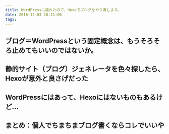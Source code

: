 ```yaml
---
title: WordPressに疲れたので、Hexoでブログをやり直します。
date: 2016-12-03 18:11:06
tags:
---
```


## ブログ＝WordPressという固定概念は、もうそろそろ止めてもいいのではないか。

## 静的サイト（ブログ）ジェネレータを色々探したら、Hexoが意外と良さげだった

## WordPressにはあって、Hexoにはないものもあるけど…

## まとめ：個人でちまちまブログ書くならコレでいいや
